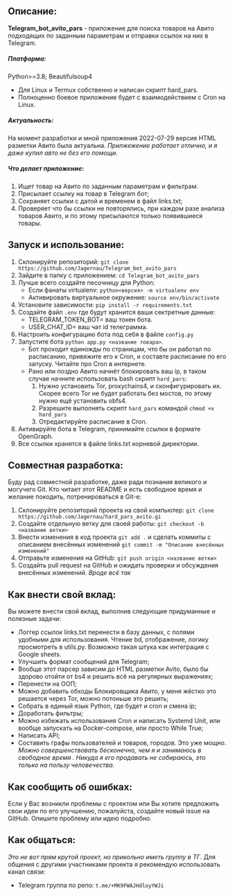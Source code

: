 ## Описание:
**Telegram_bot_avito_pars** - приложение для поиска товаров на Авито подходящих по заданным параметрам  и отправки ссылок на них в Telegram. 
##### Платформа:
Python>=3.8; Beautifulsoup4
- Для Linux и Termux собственно и написан скрипт hard_pars.
- Полноценно боевое приложение будет с взаимодействием с Cron на Linux.
##### Актуальность:
На момент разработки и мной приложения 2022-07-29 версия HTML разметки Авито была актуальна. *Прилжежение работает отлично, и я даже купил авто не без его помощи.*
##### Что делает приложение:
1. Ищет товар на Авито по заданным параметрам и фильтрам.
2. Присылает ссылку на товар в Telegram бот;
3. Сохраняет ссылки с датой и временем в файл links.txt;
4. Проверяет что бы ссылки не повторялись, при каждом разе анализа товаров Авито, и по этому присылаются только появившиеся товары.
## Запуск и использование:
1. Склонируйте репозиторий: `git clone https://github.com/Jagernau/Telegram_bot_avito_pars`
2. Зайдите в папку с приложением: `cd Telegram_bot_avito_pars`
3. Лучше всего создайте песочницу для Python:
	- Если фанаты virtualenv: `python<версия> -m virtualenv env`
	- Активировать виртуальное окружение: `source env/bin/activate`
4. Установите зависимости: `pip install -r requirements.txt`
5. Создайте файл `.env` где будут хранится ваши сектретные данные: 
	- TELEGRAM_TOKEN_BOT= ваш токен бота.
	- USER_CHAT_ID= ваш чат id телеграмма.
6. Настроить конфигурацию бота под себя в файле `config.py`
7. Запустите бота `python app.py <название товара>`. 
	- Бот проходит единожды по страницам, что бы он работал по расписанию, привяжите его к Cron, и составте расписание по его запуску. Читайте про Cron в интернете.
	- Рано или поздно Авито начнёт блокировать ваш ip, в таком случае начните использовать bash скрипт `hard_pars`:
		1. Нужно установить Tor, proxychains4, и сконфигурировать их. Скорее всего Tor не будет работать без мостов, по этому нужно ещё установить obfs4.
		2. Разрешите выполнять скрипт `hard_pars` командой `chmod +x hard_pars`
		3. Отредактируйте расписание в Cron.
8. Активируйте бота в Telegram, принимайте ссылки в формате OpenGraph.
9. Все ссылки хранятся в файле links.txt корневой директории.
## Совместная разработка:
Буду рад совместной разработке, даже ради познания великого и могучего Git. Кто читает этот README и есть свободное время и желание покодить, потренироваться в Git-е:
1. Склонируйте репозиторий проекта на свой компьютер: `git clone https://github.com/Jagernau/hard_pars_avito.gi`
2. Создайте отдельную ветку для своей работы: `git checkout -b <название ветки>`
3. Внести изменения в код проекта `git add .` и сделать коммиты с описанием внесённых изменений `git commit -m "Описание внесённых изменений"`
4. Отправьте изменения на GitHub: `git push origin <название ветки>`
5. Создайть pull request на GitHub и ожидать проверки и обсуждения внесённых изменений.
*Вроде всё так*

## Как внести свой вклад:
 Вы можете внести свой вклад, выполнив следующие придуманные и полезные задачи:
 - Логгер ссылок links.txt перенести в базу данных, с полями удобными для использования. Чтение bd, отображение, логику просмотреть в utils.py. Возможно такая штука как интеграция с Google sheets.
 - Улучшить формат сообщений для Telegram;
 - Вообще этот парсер зависим до HTML разметки Avito, было бы здорово отойти от bs4 и решить всё на регулярных выражениях;
 - Перенести на ООП;
 - Можно добавить обходы Блокировщика Авито, у меня жёстко это решается через Tor, можно потоньше это решить;
 - Собрать в единый язык Python, где будет и cron и смена ip;
 - Доработать фильтры;
 - Можно избежать использования Cron и написать Systemd Unit, или вообще запускать на Docker-compose, или просто While True;
 - Написать API;
 - Составить графы пользователей и товаров, городов. Это уже мощно.
 *Можно совершенствовать бесконечно, чем я и занимаюсь в свободное время . Никуда я его продавать не собираюсь, это только на пользу человечества.*

## Как сообщить об ошибках:
Если у Вас возникли проблемы с проектом или Вы хотите предложить свои идеи по его улучшению, пожалуйста, создайте новый issue на GitHub. Опишите проблему или идею подробно.

## Как общаться:
*Это не вот прям крутой проект, но прикольно иметь группу в ТГ*.
Для общения с другими участниками проекта я рекомендую использовать канал связи:
- Telegram группа по репо: `t.me/+MK9FWAJHdloyYWJi`

